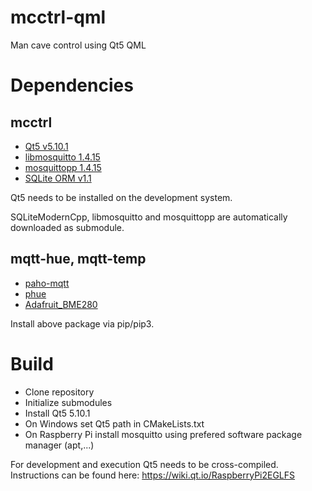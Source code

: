 # mcctrl-qml

Man cave control using Qt5 QML

# Dependencies

## mcctrl

* [Qt5 v5.10.1](https://www.qt.io)
* [libmosquitto 1.4.15](https://github.com/eclipse/mosquitto)
* [mosquittopp 1.4.15](https://github.com/eclipse/mosquitto)
* [SQLite ORM v1.1](https://github.com/fnc12/sqlite_orm)

Qt5 needs to be installed on the development system.

SQLiteModernCpp, libmosquitto and mosquittopp are automatically downloaded as submodule.

## mqtt-hue, mqtt-temp

* [paho-mqtt](https://github.com/eclipse/paho.mqtt.python)
* [phue](https://github.com/studioimaginaire/phue)
* [Adafruit_BME280](https://github.com/adafruit/Adafruit_Python_BME280)

Install above package via pip/pip3.

# Build

* Clone repository
* Initialize submodules
* Install Qt5 5.10.1
* On Windows set Qt5 path in CMakeLists.txt
* On Raspberry Pi install mosquitto using prefered software package manager (apt,...)

For development and execution Qt5 needs to be cross-compiled.
Instructions can be found here: https://wiki.qt.io/RaspberryPi2EGLFS
